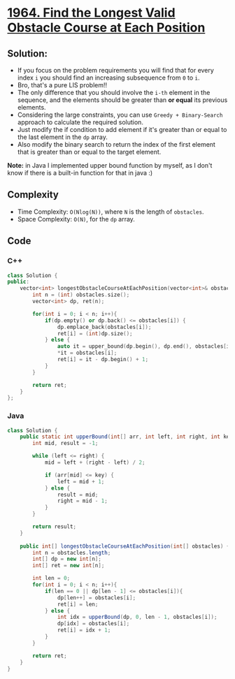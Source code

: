 # [1964. Find the Longest Valid Obstacle Course at Each Position](https://leetcode.com/problems/find-the-longest-valid-obstacle-course-at-each-position/)

## Solution:
- If you focus on the problem requirements you will find that for every index `i` you should find an increasing subsequence from `0` to `i`.
- Bro, that's a pure LIS problem!!
- The only difference that you should involve the `i-th` element in the sequence, and the elements should be greater than **or equal** its previous elements.
- Considering the large constraints, you can use `Greedy + Binary-Search` approach to calculate the required solution.
- Just modify the if condition to add element if it's greater than or equal to the last element in the `dp` array.
- Also modify the binary search to return the index of the first element that is greater than or equal to the target element.

**Note:** in Java I implemented upper bound function by myself, as I don't know if there is a built-in function for that in java :)

## Complexity
- Time Complexity: `O(Nlog(N))`, where `N` is the length of `obstacles`.
- Space Complexity: `O(N)`, for the `dp` array.

## Code
### C++
```cpp
class Solution {
public:
    vector<int> longestObstacleCourseAtEachPosition(vector<int>& obstacles) {
        int n = (int) obstacles.size();
        vector<int> dp, ret(n);

        for(int i = 0; i < n; i++){
            if(dp.empty() or dp.back() <= obstacles[i]) {
                dp.emplace_back(obstacles[i]);
                ret[i] = (int)dp.size();
            } else {
                auto it = upper_bound(dp.begin(), dp.end(), obstacles[i]);
                *it = obstacles[i];
                ret[i] = it - dp.begin() + 1;
            }
        }

        return ret;
    }
};
```

### Java
```java
class Solution {
    public static int upperBound(int[] arr, int left, int right, int key) {
        int mid, result = -1;

        while (left <= right) {
            mid = left + (right - left) / 2;

            if (arr[mid] <= key) {
                left = mid + 1;
            } else {
                result = mid;
                right = mid - 1;
            }
        }

        return result;
    }
    
    public int[] longestObstacleCourseAtEachPosition(int[] obstacles) {
        int n = obstacles.length;
        int[] dp = new int[n];
        int[] ret = new int[n];

        int len = 0;
        for(int i = 0; i < n; i++){
            if(len == 0 || dp[len - 1] <= obstacles[i]){
                dp[len++] = obstacles[i];
                ret[i] = len;
            } else {
                int idx = upperBound(dp, 0, len - 1, obstacles[i]);
                dp[idx] = obstacles[i];
                ret[i] = idx + 1;
            }
        }

        return ret;
    }
}
```